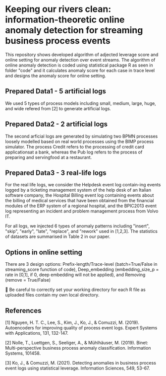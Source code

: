 # Keeping our rivers clean: information-theoretic online anomaly detection for streaming business process events
This repository shows developed algorithm of adjected leverage score and online setting for anomaly detection over event streams.
The algorithm of online anomaly detection is coded using statistical package R as seen in folder "code" and it calculates anomaly score for each case in trace level and designs the anomaly score for online setting. 

## Prepared Data1 - 5 artificial logs
We used 5 types of process models including small, medium, large, huge, and wide refered from [2] to generate artificial logs. 

## Prepared Data2 - 2 artificial logs
The second arficial logs are generated by simulating two BPMN processes loosely modelled based on real world processes using the BIMP process simulator. The process Credit refers to the processing of credit card applicationsat a bank, whereas the Pub log refers to the process of preparing and servingfood at a restaurant. 

## Prepared Data3 - 3 real-life logs
For the real life logs, we consider the Helpdesk event log contain-ing events logged by a ticketing management system of the help desk of an Italian software company,  the Hospital Billing event log containing events about the billing of medical services that have been obtained from the financial modules of the ERP system of a regional hospital, and the BPIC2013 event log representing an incident and problem management process from Volvo IT.

For all logs, we injected 6 types of anomaly patterns including "insert", "skip", "early", "late", "replace", and "rework" used in [1,2,3]. The statistics of datasets are summarised in Table 2 in our paper.

## Options in online setting
There are 3 design options: Prefix-length/Trace-level (batch=True/False in streaming_score function of code), Deep_embedding (embedding_size_p = rate in [0,1], if 0, deep embedding will not be applied), and Removing (remove = True/False)

&#x1F53A; Be careful to correctly set your working directory for each R file as uploaded files contain my own local directory.

## References
[1] Nguyen, H. T. C., Lee, S., Kim, J., Ko, J., & Comuzzi, M. (2019). Autoencoders for improving quality of process event logs. Expert Systems with Applications, 131, 132-147.

[2] Nolle, T., Luettgen, S., Seeliger, A., & Mühlhäuser, M. (2019). Binet: Multi-perspective business process anomaly classification. Information Systems, 101458.

[3] Ko, J., & Comuzzi, M. (2021). Detecting anomalies in business process event logs using statistical leverage. Information Sciences, 549, 53-67.
